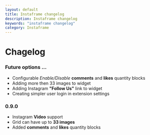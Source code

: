 ```yaml
---
layout: default
title: Instaframe changelog
description: Instaframe changelog
keywords: "instaframe changelog"
category: Instaframe
---
```


# Chagelog

### Future options ...

 *  Configurable _Enable/Disable_ **comments** and **likes** quantity blocks
 *  Adding more then 33 images to widget
 *  Adding Instagram **"Follow Us"** link to widget
 *  Creating simpler user login in extension settings

### 0.9.0

 *  Instagram **Video** support
 *  Grid can have up to **33 images**
 *  Added **comments** and **likes** quantity blocks
